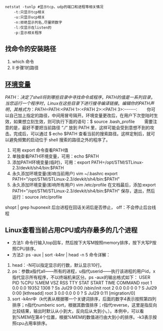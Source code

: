     netstat -tunlp #显示tcp，udp的端口和进程等相关情况 
        -t:只显示tcp相关
        -u:只显示ucp相关
        -n:拒绝显示列名,尽量转数字 
        -l:仅显示在listen的  
        -p:显示相关程序

## 找命令的安装路径
1. which 命令
2. ll 步骤1的路径   

## [环境变量](https://www.cnblogs.com/aaronLinux/p/5837702.html)
$PATH：决定了shell将到哪些目录中寻找命令或程序，PATH的值是一系列目录，当您运行一个程序时，Linux在这些目录下进行搜寻编译链接。
　　编辑你的 PATH 声明，其格式为：
　　PATH=$PATH:<PATH 1>:<PATH 2>:<PATH 3>:------:<PATH N>
　　你可以自己加上指定的路径，中间用冒号隔开。环境变量更改后，在用户下次登陆时生效，如果想立刻生效，则可执行下面的语句：$ source .bash_profile
　　需要注意的是，最好不要把当前路径 “./” 放到 PATH 里，这样可能会受到意想不到的攻击。完成后，可以通过 $ echo $PATH 查看当前的搜索路径。这样定制后，就可以避免频繁的启动位于 shell 搜索的路径之外的程序了。
1. 可用 export 命令查看PATH值
2. 单独查看PATH环境变量，可用：echo $PATH
3. 添加PATH环境变量(临时)，可用：export PATH=/opt/STM/STLinux-2.3/devkit/sh4/bin:$PATH
4. 永久添加环境变量(影响当前用户) vim ~/.bashrc     export PATH="/opt/STM/STLinux-2.3/devkit/sh4/bin:$PATH"
5. 永久添加环境变量(影响所有用户) vim /etc/profile 在文档最后，添加:export PATH="/opt/STM/STLinux-2.3/devkit/sh4/bin:$PATH" 保存，退出，然后运行：source /etc/profile


 shopt | grep huponexit 后台进程在回话关闭后是否停止， off：不会停止后台线程

 ## Linux查看当前占用CPU或内存最多的几个进程
 * 方法1: 命令行输入top回车，然后按下大写M按照memory排序，按下大写P按照CPU排序。
 * 方法2: ps -aux | sort -k4nr | head -n 5
命令详解： 
1. head：-N可以指定显示的行数，默认显示10行。 
2. ps：参数a指代all——所有的进程，u指代userid——执行该进程的用户id，x指代显示所有程序，不以终端机来区分。ps -aux的输出格式如下：
USER       PID %CPU %MEM    VSZ   RSS TTY      STAT START   TIME COMMAND
root         1  0.0  0.0  19352  1308 ?        Ss   Jul29   0:00 /sbin/init
root         2  0.0  0.0      0     0 ?        S    Jul29   0:00 [kthreadd]
root         3  0.0  0.0      0     0 ?        S    Jul29   0:11 [migration/0]
3. sort -k4nr中（k代表从根据哪一个关键词排序，后面的数字4表示按照第四列排序；n指代numberic sort，根据其数值排序；r指代reverse，这里是指反向比较结果，输出时默认从小到大，反向后从大到小。）。本例中，可以看到%MEM在第4个位置，根据%MEM的数值进行由大到小的排序。-k3表示按照cpu占用率排序。 


